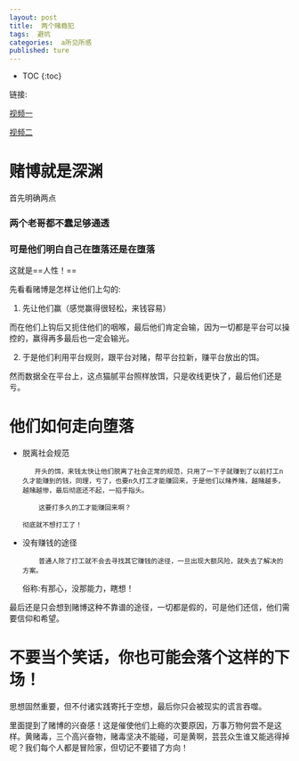 ```yaml
---
layout: post
title:  两个赌瘾犯
tags:  避坑
categories:  a所见所感
published: ture
---
```


* TOC
{:toc}



链接:

[视频一](https://www.bilibili.com/video/BV1j44y1t7Dt)

[视频二](https://www.bilibili.com/video/BV1KL4y167dY)



                       
#  赌博就是深渊

首先明确两点

        
###  两个老哥都不蠢足够通透

        
###  可是他们明白自己在堕落还是在堕落

这就是==人性！==

先看看赌博是怎样让他们上勾的:
1. 先让他们赢（感觉赢得很轻松，来钱容易）

 而在他们上钩后又扼住他们的咽喉，最后他们肯定会输，因为一切都是平台可以操控的，赢得再多最后也一定会输光。

2. 于是他们利用平台规则，跟平台对赌，帮平台拉新，赚平台放出的饵。

然而数据全在平台上，这点猫腻平台照样放饵，只是收线更快了，最后他们还是亏。

                          
#  他们如何走向堕落

- 脱离社会规范

         开头的饵，来钱太快让他们脱离了社会正常的规范，只用了一下子就赚到了以前打工n久才能赚到的钱，同理，亏了，也要n久打工才能赚回来，于是他们以赌养赌，越赌越多，越赌越惨，最后彻底还不起，一掐手指头。

          这要打多久的工才能赚回来啊？

      彻底就不想打工了！

- 没有赚钱的途径

          普通人除了打工就不会去寻找其它赚钱的途径，一旦出现大额风险，就失去了解决的方案。

   俗称:有那心，没那能力，瞎想！

最后还是只会想到赌博这种不靠谱的途径，一切都是假的，可是他们还信，他们需要信仰和希望。

      

#  **不要当个笑话，你也可能会落个这样的下场！**

思想固然重要，但不付诸实践寄托于空想，最后你只会被现实的谎言吞噬。

里面提到了赌博的兴奋感！这是催使他们上瘾的次要原因，万事万物何尝不是这样。黄赌毒，三个高兴奋物，赌毒坚决不能碰，可是黄啊，芸芸众生谁又能逃得掉呢？我们每个人都是冒险家，但切记不要错了方向！

